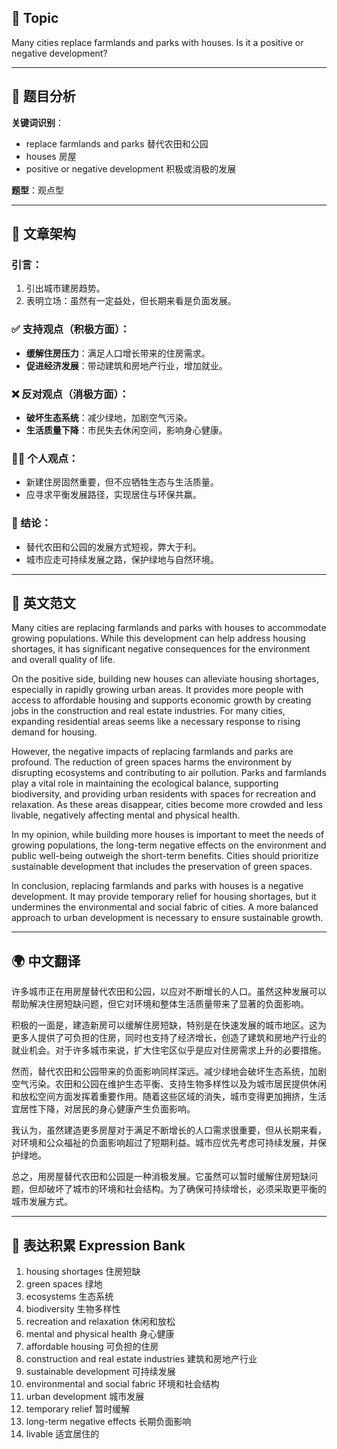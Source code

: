 ## 🧩 Topic
Many cities replace farmlands and parks with houses. Is it a positive or negative development?

---

## 📌 题目分析
**关键词识别**：
- replace farmlands and parks 替代农田和公园
- houses 房屋
- positive or negative development 积极或消极的发展

**题型**：观点型

---

## 🧱 文章架构

### 引言：
1. 引出城市建房趋势。
2. 表明立场：虽然有一定益处，但长期来看是负面发展。

### ✅ 支持观点（积极方面）：
- **缓解住房压力**：满足人口增长带来的住房需求。
- **促进经济发展**：带动建筑和房地产行业，增加就业。

### ❌ 反对观点（消极方面）：
- **破坏生态系统**：减少绿地，加剧空气污染。
- **生活质量下降**：市民失去休闲空间，影响身心健康。

### 🙋‍♀️ 个人观点：
- 新建住房固然重要，但不应牺牲生态与生活质量。
- 应寻求平衡发展路径，实现居住与环保共赢。

### 🧾 结论：
- 替代农田和公园的发展方式短视，弊大于利。
- 城市应走可持续发展之路，保护绿地与自然环境。

---

## 📝 英文范文
Many cities are replacing farmlands and parks with houses to accommodate growing populations. While this development can help address housing shortages, it has significant negative consequences for the environment and overall quality of life.

On the positive side, building new houses can alleviate housing shortages, especially in rapidly growing urban areas. It provides more people with access to affordable housing and supports economic growth by creating jobs in the construction and real estate industries. For many cities, expanding residential areas seems like a necessary response to rising demand for housing.

However, the negative impacts of replacing farmlands and parks are profound. The reduction of green spaces harms the environment by disrupting ecosystems and contributing to air pollution. Parks and farmlands play a vital role in maintaining the ecological balance, supporting biodiversity, and providing urban residents with spaces for recreation and relaxation. As these areas disappear, cities become more crowded and less livable, negatively affecting mental and physical health.

In my opinion, while building more houses is important to meet the needs of growing populations, the long-term negative effects on the environment and public well-being outweigh the short-term benefits. Cities should prioritize sustainable development that includes the preservation of green spaces.

In conclusion, replacing farmlands and parks with houses is a negative development. It may provide temporary relief for housing shortages, but it undermines the environmental and social fabric of cities. A more balanced approach to urban development is necessary to ensure sustainable growth.

---

## 🌍 中文翻译
许多城市正在用房屋替代农田和公园，以应对不断增长的人口。虽然这种发展可以帮助解决住房短缺问题，但它对环境和整体生活质量带来了显著的负面影响。

积极的一面是，建造新房可以缓解住房短缺，特别是在快速发展的城市地区。这为更多人提供了可负担的住房，同时也支持了经济增长，创造了建筑和房地产行业的就业机会。对于许多城市来说，扩大住宅区似乎是应对住房需求上升的必要措施。

然而，替代农田和公园带来的负面影响同样深远。减少绿地会破坏生态系统，加剧空气污染。农田和公园在维护生态平衡、支持生物多样性以及为城市居民提供休闲和放松空间方面发挥着重要作用。随着这些区域的消失，城市变得更加拥挤，生活宜居性下降，对居民的身心健康产生负面影响。

我认为，虽然建造更多房屋对于满足不断增长的人口需求很重要，但从长期来看，对环境和公众福祉的负面影响超过了短期利益。城市应优先考虑可持续发展，并保护绿地。

总之，用房屋替代农田和公园是一种消极发展。它虽然可以暂时缓解住房短缺问题，但却破坏了城市的环境和社会结构。为了确保可持续增长，必须采取更平衡的城市发展方式。

---

## 🧠 表达积累 Expression Bank
1. housing shortages 住房短缺  
2. green spaces 绿地  
3. ecosystems 生态系统  
4. biodiversity 生物多样性  
5. recreation and relaxation 休闲和放松  
6. mental and physical health 身心健康  
7. affordable housing 可负担的住房  
8. construction and real estate industries 建筑和房地产行业  
9. sustainable development 可持续发展  
10. environmental and social fabric 环境和社会结构  
11. urban development 城市发展  
12. temporary relief 暂时缓解  
13. long-term negative effects 长期负面影响  
14. livable 适宜居住的
